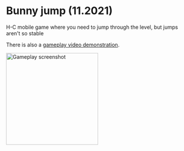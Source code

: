 # Bunny jump (11.2021)
H-C mobile game where you need to jump through the level, but jumps aren't so stable

There is also a [gameplay video demonstration](https://youtu.be/GmnuNMxbZv8).


<img src="https://github.com/avdevmain/av-Bunny-Jump/blob/main/Bunny_Jump_Screenshot.png" width="250" title="Gameplay screenshot">
